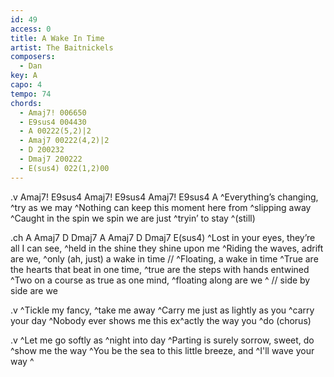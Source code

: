 ```yaml
---
id: 49
access: 0
title: A Wake In Time
artist: The Baitnickels
composers:
  - Dan
key: A
capo: 4
tempo: 74
chords:
  - Amaj7! 006650
  - E9sus4 004430
  - A 00222(5,2)|2
  - Amaj7 00222(4,2)|2
  - D 200232
  - Dmaj7 200222
  - E(sus4) 022(1,2)00
---
```

.v Amaj7! E9sus4 Amaj7! E9sus4 Amaj7! E9sus4 A
^Everything’s changing, ^try as we may
^Nothing can keep this moment here from ^slipping away
^Caught in the spin we spin we are just ^tryin’ to stay ^(still)

.ch A Amaj7 D Dmaj7 A Amaj7 D Dmaj7 E(sus4)
	^Lost in your eyes, they’re all I can see, ^held in the shine they shine upon me
	^Riding the waves, adrift are we, ^only (ah, just) a wake in time   // ^Floating, a wake in time
	^True are the hearts that beat in one time, ^true are the steps with hands entwined
	^Two on a course as true as one mind, ^floating along are we   ^ // side by side are we

.v
^Tickle my fancy, ^take me away
^Carry me just as lightly as you ^carry your day
^Nobody ever shows me this ex^actly the way you ^do (chorus)

.v
^Let me go softly as ^night into day
^Parting is surely sorrow, sweet, do ^show me the way
^You be the sea to this little breeze, and ^I'll wave your way    ^
